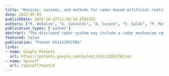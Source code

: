 ```yaml
---
title: "Devices, systems, and methods for radar-based artificial reality tracking"
date: 2022-05-01
publishDate: 2022-10-22T11:58:34.659225Z
authors: ["R. DeSalvo", "G. Castaldi", "A. Cusano", "V. Galdi", "P. Mattera", "R. Parente", "F. Daneshgaran", "J. M. Tien", "D. J. G. Krogstad"]
publication_types: ['patent']
abstract: "The disclosed radar system may include a radar mechanism comprising a transmitter and at least one receiver. The radar system may also include a signal generator that generates a frequency-modulated radar signal. In addition, the radar system may include a delay mechanism that (1) receives the frequency-modulated radar signal from the signal generator and (2) after a certain period of delay, passes the frequency-modulated radar signal to the transmitter to be transmitted to a transponder located on a wearable artificial reality device. The radar system may also include a processing device that (1) receives the frequency-modulated radar signal from the signal generator, (2) detects a signal returned to the receiver from the transponder, and (3) calculates a distance between the transponder and the receiver based at least in part on an analysis of the signal returned from the transponder and the frequency-modulated radar signal received from the signal generator."
featured: false
publication: "Patent US11320527B1"
links:
- name: Google Patents
  url: https://patents.google.com/patent/US11320527B1/en
- name: Spinoff
  url: /spinoff/mantid
---
```

